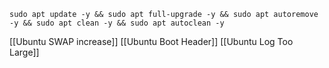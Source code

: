 `sudo apt update -y && sudo apt full-upgrade -y && sudo apt autoremove -y && sudo apt clean -y && sudo apt autoclean -y`

[[Ubuntu SWAP increase]]
[[Ubuntu Boot Header]]
[[Ubuntu Log Too Large]]
